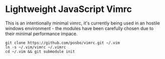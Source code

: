 # Lightweight JavaScript Vimrc
This is an intentionally minimal vimrc, it's currently being used in an hostile windows environment - the modules have been carefully chosen due to their minimal performance impace.

```
git clone https://github.com/posbo/vimrc.git ~/.vim
ln -s ~/.vim/vimrc ~/.vimrc
cd ~/.vim && git submodule init
```

